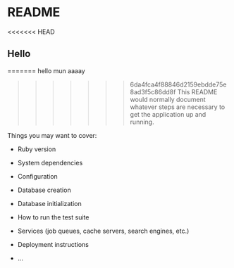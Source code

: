# README
<<<<<<< HEAD

## Hello

=======
hello mun
aaaay
>>>>>>> 6da4fca4f88846d2159ebdde75e8ad3f5c86dd8f
This README would normally document whatever steps are necessary to get the
application up and running.

Things you may want to cover:

* Ruby version

* System dependencies

* Configuration

* Database creation

* Database initialization

* How to run the test suite

* Services (job queues, cache servers, search engines, etc.)

* Deployment instructions

* ...
